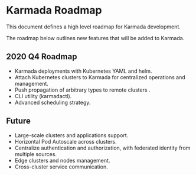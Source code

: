 # Karmada Roadmap

This document defines a high level roadmap for Karmada development.

The roadmap below outlines new features that will be added to Karmada.

## 2020 Q4 Roadmap

- Karmada deployments with Kubernetes YAML and helm.
- Attach Kubernetes clusters to Karmada for centralized operations and management.
- Push propagation of arbitrary types to remote clusters .
- CLI utility (karmadactl).
- Advanced scheduling strategy.

## Future

- Large-scale clusters and applications support.
- Horizontal Pod Autoscale across clusters.
- Centralize authentication and authorization, with federated identity from multiple sources.
- Edge clusters and nodes management.
- Cross-cluster service communication.
